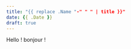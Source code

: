 ```yaml
---
title: "{{ replace .Name "-" " " | title }}"
date: {{ .Date }}
draft: true
---
```


Hello ! bonjour !
